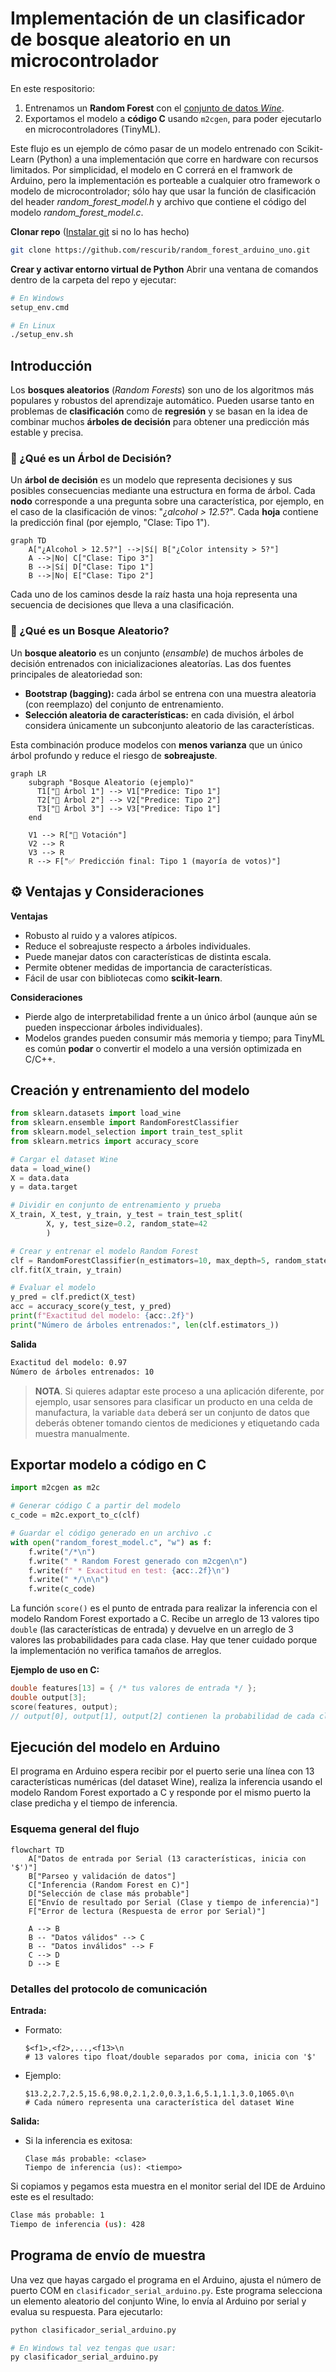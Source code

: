 # Implementación de un clasificador de bosque aleatorio en un microcontrolador

En este respositorio:
1. Entrenamos un **Random Forest** con el [conjunto de datos *Wine*](https://archive.ics.uci.edu/dataset/109/wine).  
2. Exportamos el modelo a **código C** usando `m2cgen`, para poder ejecutarlo en microcontroladores (TinyML).  

Este flujo es un ejemplo de cómo pasar de un modelo entrenado con Scikit-Learn (Python) a una implementación que corre en hardware con recursos limitados. Por simplicidad, el modelo en C correrá en el framwork de Arduino, pero la implementación es porteable a cualquier otro framework o modelo de microcontrolador; sólo hay que usar la función de clasificación del header *random_forest_model.h* y archivo que contiene el código del modelo *random_forest_model.c*.

**Clonar repo** ([Instalar git](https://git-scm.com/downloads/win) si no lo has hecho)
```Bash
git clone https://github.com/rescurib/random_forest_arduino_uno.git
```

**Crear y activar entorno virtual de Python** 
Abrir una ventana de comandos dentro de la carpeta del repo y ejecutar:
```Bash
# En Windows
setup_env.cmd

# En Linux
./setup_env.sh
```

## Introducción

Los **bosques aleatorios** (*Random Forests*) son uno de los algoritmos más populares y robustos del aprendizaje automático. Pueden usarse tanto en problemas de **clasificación** como de **regresión** y se basan en la idea de combinar muchos **árboles de decisión** para obtener una predicción más estable y precisa.

### 🌿 ¿Qué es un Árbol de Decisión?

Un **árbol de decisión** es un modelo que representa decisiones y sus posibles consecuencias mediante una estructura en forma de árbol. Cada **nodo** corresponde a una pregunta sobre una característica, por ejemplo, en el caso de la clasificación de vinos: "*¿alcohol > 12.5*?". Cada **hoja** contiene la predicción final (por ejemplo, "Clase: Tipo 1").

```mermaid
graph TD
    A["¿Alcohol > 12.5?"] -->|Sí| B["¿Color intensity > 5?"]
    A -->|No| C["Clase: Tipo 3"]
    B -->|Sí| D["Clase: Tipo 1"]
    B -->|No| E["Clase: Tipo 2"]
```

Cada uno de los caminos desde la raíz hasta una hoja representa una secuencia de decisiones que lleva a una clasificación.

### 🌲 ¿Qué es un Bosque Aleatorio?

Un **bosque aleatorio** es un conjunto (*ensamble*) de muchos árboles de decisión entrenados con inicializaciones aleatorías. Las dos fuentes principales de aleatoriedad son:

- **Bootstrap (bagging):** cada árbol se entrena con una muestra aleatoria (con reemplazo) del conjunto de entrenamiento.  
- **Selección aleatoria de características:** en cada división, el árbol considera únicamente un subconjunto aleatorio de las características.

Esta combinación produce modelos con **menos varianza** que un único árbol profundo y reduce el riesgo de **sobreajuste**.

```mermaid
graph LR
    subgraph "Bosque Aleatorio (ejemplo)"
      T1["🌳 Árbol 1"] --> V1["Predice: Tipo 1"]
      T2["🌲 Árbol 2"] --> V2["Predice: Tipo 2"]
      T3["🌴 Árbol 3"] --> V3["Predice: Tipo 1"]
    end

    V1 --> R["🧾 Votación"]
    V2 --> R
    V3 --> R
    R --> F["✅ Predicción final: Tipo 1 (mayoría de votos)"]
```

## ⚙️ Ventajas y Consideraciones

**Ventajas**
- Robusto al ruido y a valores atípicos.  
- Reduce el sobreajuste respecto a árboles individuales.  
- Puede manejar datos con características de distinta escala.  
- Permite obtener medidas de importancia de características.  
- Fácil de usar con bibliotecas como **scikit-learn**.

**Consideraciones**
- Pierde algo de interpretabilidad frente a un único árbol (aunque aún se pueden inspeccionar árboles individuales).  
- Modelos grandes pueden consumir más memoria y tiempo; para TinyML es común **podar** o convertir el modelo a una versión optimizada en C/C++.

## Creación y entrenamiento del modelo

```Python
from sklearn.datasets import load_wine
from sklearn.ensemble import RandomForestClassifier
from sklearn.model_selection import train_test_split
from sklearn.metrics import accuracy_score

# Cargar el dataset Wine
data = load_wine()
X = data.data
y = data.target

# Dividir en conjunto de entrenamiento y prueba
X_train, X_test, y_train, y_test = train_test_split(
        X, y, test_size=0.2, random_state=42
        )

# Crear y entrenar el modelo Random Forest
clf = RandomForestClassifier(n_estimators=10, max_depth=5, random_state=42)
clf.fit(X_train, y_train)

# Evaluar el modelo
y_pred = clf.predict(X_test)
acc = accuracy_score(y_test, y_pred)
print(f"Exactitud del modelo: {acc:.2f}")
print("Número de árboles entrenados:", len(clf.estimators_))
```

**Salida**
```Bash
Exactitud del modelo: 0.97
Número de árboles entrenados: 10
```
> **NOTA**. Si quieres adaptar este proceso a una aplicación diferente, por ejemplo, usar sensores para clasificar un producto en una celda de manufactura, la variable `data` deberá ser un conjunto de datos que deberás obtener tomando cientos de mediciones y etiquetando cada muestra manualmente.

## Exportar modelo a código en C

```Python
import m2cgen as m2c

# Generar código C a partir del modelo
c_code = m2c.export_to_c(clf)

# Guardar el código generado en un archivo .c
with open("random_forest_model.c", "w") as f:
    f.write("/*\n")
    f.write(" * Random Forest generado con m2cgen\n")
    f.write(f" * Exactitud en test: {acc:.2f}\n")
    f.write(" */\n\n")
    f.write(c_code)
```

La función `score()` es el punto de entrada para realizar la inferencia con el modelo Random Forest exportado a C. Recibe un arreglo de 13 valores tipo `double` (las características de entrada) y devuelve en un arreglo de 3 valores las probabilidades para cada clase. Hay que tener cuidado porque la implementación no verifica tamaños de arreglos.

**Ejemplo de uso en C:**

```c
double features[13] = { /* tus valores de entrada */ };
double output[3];
score(features, output);
// output[0], output[1], output[2] contienen la probabilidad de cada clase
```

## Ejecución del modelo en Arduino

El programa en Arduino espera recibir por el puerto serie una línea con 13 características numéricas (del dataset Wine), realiza la inferencia usando el modelo Random Forest exportado a C y responde por el mismo puerto la clase predicha y el tiempo de inferencia.

### Esquema general del flujo

```mermaid
flowchart TD
    A["Datos de entrada por Serial (13 características, inicia con '$')"]
    B["Parseo y validación de datos"]
    C["Inferencia (Random Forest en C)"]
    D["Selección de clase más probable"]
    E["Envío de resultado por Serial (Clase y tiempo de inferencia)"]
    F["Error de lectura (Respuesta de error por Serial)"]

    A --> B
    B -- "Datos válidos" --> C
    B -- "Datos inválidos" --> F
    C --> D
    D --> E
```

### Detalles del protocolo de comunicación

**Entrada:**

- Formato:
    ```text
    $<f1>,<f2>,...,<f13>\n
    # 13 valores tipo float/double separados por coma, inicia con '$'
    ```
- Ejemplo:
    ```text
    $13.2,2.7,2.5,15.6,98.0,2.1,2.0,0.3,1.6,5.1,1.1,3.0,1065.0\n
    # Cada número representa una característica del dataset Wine
    ```

**Salida:**

- Si la inferencia es exitosa:
    ```text
    Clase más probable: <clase>
    Tiempo de inferencia (us): <tiempo>
    ```

Si copiamos y pegamos esta muestra en el monitor serial del IDE de Arduino este es el resultado:
```Bash
Clase más probable: 1
Tiempo de inferencia (us): 428
```

## Programa de envío de muestra

Una vez que hayas cargado el programa en el Arduino, ajusta el número de puerto COM en `clasificador_serial_arduino.py`. Este programa selecciona un elemento aleatorio del conjunto Wine, lo envía al Arduino por serial y evalua su respuesta.
Para ejecutarlo:
```Bash
python clasificador_serial_arduino.py

# En Windows tal vez tengas que usar:
py clasificador_serial_arduino.py
```